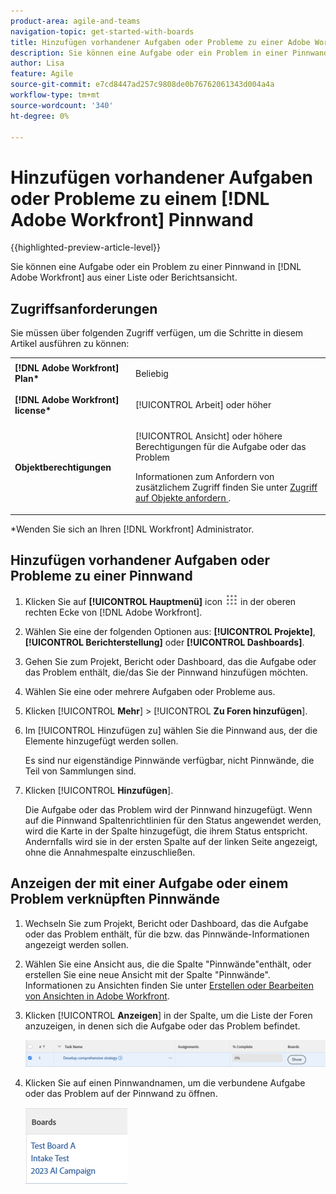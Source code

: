 ```yaml
---
product-area: agile-and-teams
navigation-topic: get-started-with-boards
title: Hinzufügen vorhandener Aufgaben oder Probleme zu einer Adobe Workfront-Pinnwand
description: Sie können eine Aufgabe oder ein Problem in einer Pinnwand in Adobe Workfront aus einer Listen- oder Berichtansicht hinzufügen.
author: Lisa
feature: Agile
source-git-commit: e7cd8447ad257c9808de0b76762061343d004a4a
workflow-type: tm+mt
source-wordcount: '340'
ht-degree: 0%

---
```


# Hinzufügen vorhandener Aufgaben oder Probleme zu einem [!DNL Adobe Workfront] Pinnwand

{{highlighted-preview-article-level}}

Sie können eine Aufgabe oder ein Problem zu einer Pinnwand in [!DNL Adobe Workfront] aus einer Liste oder Berichtsansicht.

## Zugriffsanforderungen

Sie müssen über folgenden Zugriff verfügen, um die Schritte in diesem Artikel ausführen zu können:

<table style="table-layout:auto">
 <col>
 <col>
 <tbody>
  <tr>
   <td role="rowheader"><strong>[!DNL Adobe Workfront] Plan*</strong></td>
   <td> <p>Beliebig</p> </td>
  </tr>
  <tr>
   <td role="rowheader"><strong>[!DNL Adobe Workfront] license*</strong></td>
   <td> <p>[!UICONTROL Arbeit] oder höher</p> </td>
  </tr>
  <tr>
   <td role="rowheader"><strong>Objektberechtigungen</strong></td>
   <td> <p>[!UICONTROL Ansicht] oder höhere Berechtigungen für die Aufgabe oder das Problem</p> <p>Informationen zum Anfordern von zusätzlichem Zugriff finden Sie unter <a href="/help/quicksilver/workfront-basics/grant-and-request-access-to-objects/request-access.md" class="MCXref xref">Zugriff auf Objekte anfordern </a>.</p> </td>
  </tr>
 </tbody>
</table>

&#42;Wenden Sie sich an Ihren [!DNL Workfront] Administrator.

## Hinzufügen vorhandener Aufgaben oder Probleme zu einer Pinnwand

1. Klicken Sie auf **[!UICONTROL Hauptmenü]** icon ![](assets/main-menu-icon.png) in der oberen rechten Ecke von [!DNL Adobe Workfront].
1. Wählen Sie eine der folgenden Optionen aus: **[!UICONTROL Projekte]**, **[!UICONTROL Berichterstellung]** oder **[!UICONTROL Dashboards]**.
1. Gehen Sie zum Projekt, Bericht oder Dashboard, das die Aufgabe oder das Problem enthält, die/das Sie der Pinnwand hinzufügen möchten.
1. Wählen Sie eine oder mehrere Aufgaben oder Probleme aus.
1. Klicken [!UICONTROL **Mehr**] > [!UICONTROL **Zu Foren hinzufügen**].
1. Im [!UICONTROL Hinzufügen zu] wählen Sie die Pinnwand aus, der die Elemente hinzugefügt werden sollen.

   Es sind nur eigenständige Pinnwände verfügbar, nicht Pinnwände, die Teil von Sammlungen sind.

1. Klicken [!UICONTROL **Hinzufügen**].

   Die Aufgabe oder das Problem wird der Pinnwand hinzugefügt. Wenn auf die Pinnwand Spaltenrichtlinien für den Status angewendet werden, wird die Karte in der Spalte hinzugefügt, die ihrem Status entspricht. Andernfalls wird sie in der ersten Spalte auf der linken Seite angezeigt, ohne die Annahmespalte einzuschließen.

## Anzeigen der mit einer Aufgabe oder einem Problem verknüpften Pinnwände

1. Wechseln Sie zum Projekt, Bericht oder Dashboard, das die Aufgabe oder das Problem enthält, für die bzw. das Pinnwände-Informationen angezeigt werden sollen.
1. Wählen Sie eine Ansicht aus, die die Spalte &quot;Pinnwände&quot;enthält, oder erstellen Sie eine neue Ansicht mit der Spalte &quot;Pinnwände&quot;.
Informationen zu Ansichten finden Sie unter [Erstellen oder Bearbeiten von Ansichten in Adobe Workfront](/help/quicksilver/reports-and-dashboards/reports/reporting-elements/create-edit-views.md).
1. Klicken [!UICONTROL **Anzeigen**] in der Spalte, um die Liste der Foren anzuzeigen, in denen sich die Aufgabe oder das Problem befindet.

   ![Anzeigen von Pinnwänden in der Spalte](assets/show-boards-in-column.png)

1. Klicken Sie auf einen Pinnwandnamen, um die verbundene Aufgabe oder das Problem auf der Pinnwand zu öffnen.

   ![Pinnwand auswählen](assets/select-board-in-column.png)
